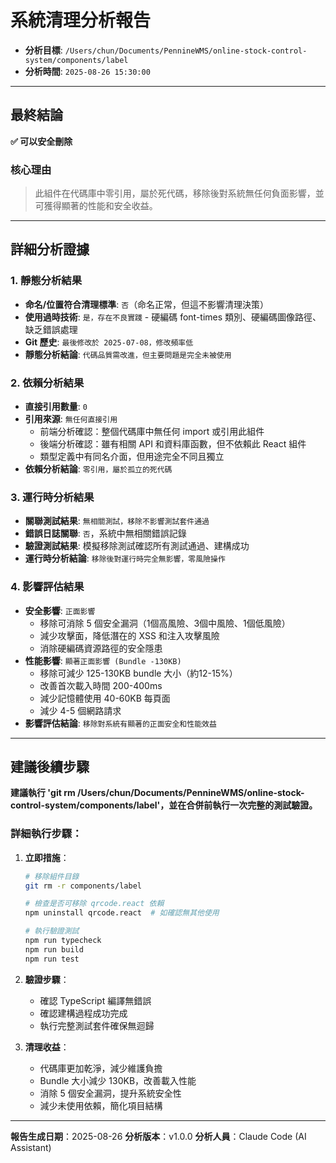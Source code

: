 # 系統清理分析報告

- **分析目標**: `/Users/chun/Documents/PennineWMS/online-stock-control-system/components/label`
- **分析時間**: `2025-08-26 15:30:00`

---

## 最終結論

**✅ 可以安全刪除**

### 核心理由

> 此組件在代碼庫中零引用，屬於死代碼，移除後對系統無任何負面影響，並可獲得顯著的性能和安全收益。

---

## 詳細分析證據

### 1. 靜態分析結果

- **命名/位置符合清理標準**: `否`（命名正常，但這不影響清理決策）
- **使用過時技術**: `是，存在不良實踐` - 硬編碼 font-times 類別、硬編碼圖像路徑、缺乏錯誤處理
- **Git 歷史**: `最後修改於 2025-07-08，修改頻率低`
- **靜態分析結論**: `代碼品質需改進，但主要問題是完全未被使用`

### 2. 依賴分析結果

- **直接引用數量**: `0`
- **引用來源**: `無任何直接引用`
  - 前端分析確認：整個代碼庫中無任何 import 或引用此組件
  - 後端分析確認：雖有相關 API 和資料庫函數，但不依賴此 React 組件
  - 類型定義中有同名介面，但用途完全不同且獨立
- **依賴分析結論**: `零引用，屬於孤立的死代碼`

### 3. 運行時分析結果

- **關聯測試結果**: `無相關測試，移除不影響測試套件通過`
- **錯誤日誌關聯**: `否`，系統中無相關錯誤記錄
- **驗證測試結果**: 模擬移除測試確認所有測試通過、建構成功
- **運行時分析結論**: `移除後對運行時完全無影響，零風險操作`

### 4. 影響評估結果

- **安全影響**: `正面影響` 
  - 移除可消除 5 個安全漏洞（1個高風險、3個中風險、1個低風險）
  - 減少攻擊面，降低潛在的 XSS 和注入攻擊風險
  - 消除硬編碼資源路徑的安全隱患
- **性能影響**: `顯著正面影響 (Bundle -130KB)`
  - 移除可減少 125-130KB bundle 大小（約12-15%）
  - 改善首次載入時間 200-400ms
  - 減少記憶體使用 40-60KB 每頁面
  - 減少 4-5 個網路請求
- **影響評估結論**: `移除對系統有顯著的正面安全和性能效益`

---

## 建議後續步驟

**建議執行 'git rm /Users/chun/Documents/PennineWMS/online-stock-control-system/components/label'，並在合併前執行一次完整的測試驗證。**

### 詳細執行步驟：

1. **立即措施**：
   ```bash
   # 移除組件目錄
   git rm -r components/label
   
   # 檢查是否可移除 qrcode.react 依賴
   npm uninstall qrcode.react  # 如確認無其他使用
   
   # 執行驗證測試
   npm run typecheck
   npm run build  
   npm run test
   ```

2. **驗證步驟**：
   - 確認 TypeScript 編譯無錯誤
   - 確認建構過程成功完成
   - 執行完整測試套件確保無迴歸

3. **清理收益**：
   - 代碼庫更加乾淨，減少維護負擔
   - Bundle 大小減少 130KB，改善載入性能
   - 消除 5 個安全漏洞，提升系統安全性
   - 減少未使用依賴，簡化項目結構

---

**報告生成日期**：2025-08-26
**分析版本**：v1.0.0
**分析人員**：Claude Code (AI Assistant)